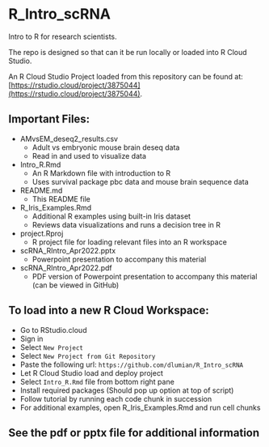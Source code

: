 # R_Intro_scRNA

Intro to R for research scientists.

The repo is designed so that can it be run locally or loaded into R Cloud Studio.

An R Cloud Studio Project loaded from this repository can be found at: [https://rstudio.cloud/project/3875044](https://rstudio.cloud/project/3875044).

## Important Files:
- AMvsEM_deseq2_results.csv
    + Adult vs embryonic mouse brain deseq data
    + Read in and used to visualize data
- Intro_R.Rmd
    + An R Markdown file with introduction to R
    + Uses survival package pbc data and mouse brain sequence data
- README.md
    + This README file
- R_Iris_Examples.Rmd
    + Additional R examples using built-in Iris dataset
    + Reviews data visualizations and runs a decision tree in R
- project.Rproj
    + R project file for loading relevant files into an R workspace
- scRNA_RIntro_Apr2022.pptx
    + Powerpoint presentation to accompany this material
- scRNA_RIntro_Apr2022.pdf
    + PDF version of Powerpoint presentation to accompany this material (can be viewed in GitHub)

## To load into a new R Cloud Workspace:

- Go to RStudio.cloud
- Sign in
- Select `New Project` 
- Select `New Project from Git Repository`
- Paste the following url: `https://github.com/dlumian/R_Intro_scRNA`
- Let R Cloud Studio load and deploy project
- Select `Intro_R.Rmd` file from bottom right pane
- Install required packages (Should pop up option at top of script)
- Follow tutorial by running each code chunk in succession
- For additional examples, open R_Iris_Examples.Rmd and run cell chunks

## See the pdf or pptx file for additional information
